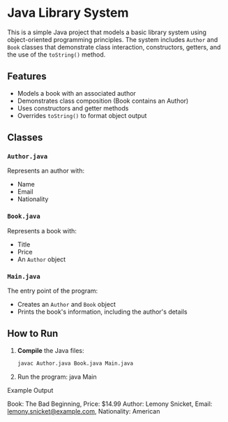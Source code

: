 # Java Library System

This is a simple Java project that models a basic library system using object-oriented programming principles. The system includes `Author` and `Book` classes that demonstrate class interaction, constructors, getters, and the use of the `toString()` method.

## Features

- Models a book with an associated author
- Demonstrates class composition (Book contains an Author)
- Uses constructors and getter methods
- Overrides `toString()` to format object output

## Classes

### `Author.java`
Represents an author with:
- Name
- Email
- Nationality

### `Book.java`
Represents a book with:
- Title
- Price
- An `Author` object

### `Main.java`
The entry point of the program:
- Creates an `Author` and `Book` object
- Prints the book's information, including the author's details

## How to Run

1. **Compile** the Java files:
   ```bash
   javac Author.java Book.java Main.java
2. Run the program:
java Main

Example Output

Book: The Bad Beginning, Price: $14.99
Author: Lemony Snicket, Email: lemony.snicket@example.com, Nationality: American
